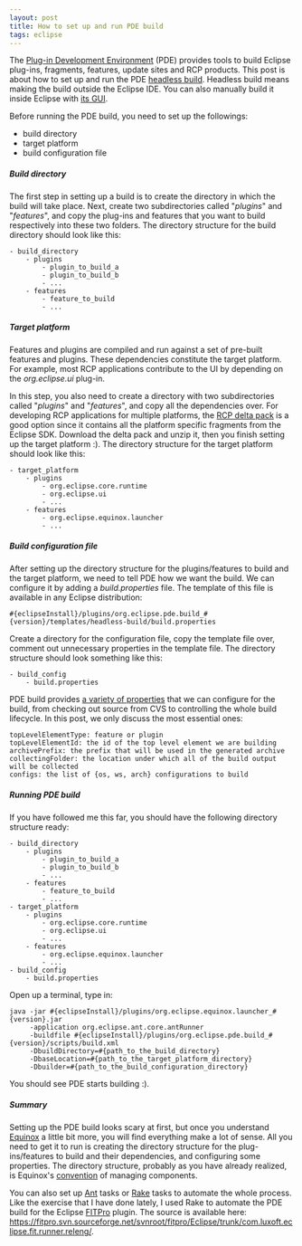 ```yaml
---
layout: post
title: How to set up and run PDE build
tags: eclipse
---
```


The [Plug-in Development Environment][1] (PDE) provides tools to build Eclipse plug-ins, fragments, features, update sites and RCP products. This post is about how to set up and run the PDE [headless build][2]. Headless build means making the build outside the Eclipse IDE. You can also manually build it inside Eclipse with [its GUI][3].

Before running the PDE build, you need to set up the followings:

* build directory
* target platform
* build configuration file

##### Build directory

The first step in setting up a build is to create the directory in which the build will take place. Next, create two subdirectories called "*plugins*" and "*features*", and copy the plug-ins and features that you want to build respectively into these two folders. The directory structure for the build directory should look like this:

	- build_directory
	    - plugins
	        - plugin_to_build_a
	        - plugin_to_build_b
	        - ...
	    - features
	        - feature_to_build
	        - ...

##### Target platform

Features and plugins are compiled and run against a set of pre-built features and plugins. These dependencies constitute the target platform. For example, most RCP applications contribute to the UI by depending on the *org.eclipse.ui* plug-in. 

In this step, you also need to create a directory with two subdirectories called "*plugins*" and "*features*", and copy all the dependencies over. For developing RCP applications for multiple platforms, the [RCP delta pack][4] is a good option since it contains all the platform specific fragments from the Eclipse SDK. Download the delta pack and unzip it, then you finish setting up the target platform :). The directory structure for the target platform should look like this:

	- target_platform
	    - plugins
	        - org.eclipse.core.runtime
	        - org.eclipse.ui
	        - ...
	    - features
	        - org.eclipse.equinox.launcher
	        - ...

##### Build configuration file

After setting up the directory structure for the plugins/features to build and the target platform, we need to tell PDE how we want the build. We can configure it by adding a *build.properties* file. The template of this file is available in any Eclipse distribution:

	#{eclipseInstall}/plugins/org.eclipse.pde.build_#{version}/templates/headless-build/build.properties

Create a directory for the configuration file, copy the template file over, comment out unnecessary properties in the template file. The directory structure should look something like this:

	- build_config
	    - build.properties 

PDE build provides [a variety of properties][5] that we can configure for the build, from checking out source from CVS to controlling the whole build lifecycle. In this post, we only discuss the most essential ones:

	topLevelElementType: feature or plugin
	topLevelElementId: the id of the top level element we are building
	archivePrefix: the prefix that will be used in the generated archive
	collectingFolder: the location under which all of the build output will be collected
	configs: the list of {os, ws, arch} configurations to build

##### Running PDE build

If you have followed me this far, you should have the following directory structure ready:

	- build_directory
	    - plugins
	        - plugin_to_build_a
	        - plugin_to_build_b
	        - ...
	    - features
	        - feature_to_build
	        - ...
	- target_platform
	    - plugins
	        - org.eclipse.core.runtime
	        - org.eclipse.ui
	        - ...
	    - features
	        - org.eclipse.equinox.launcher
	        - ...
	- build_config
	    - build.properties

Open up a terminal, type in: 

	java -jar #{eclipseInstall}/plugins/org.eclipse.equinox.launcher_#{version}.jar
	     -application org.eclipse.ant.core.antRunner
	     -buildfile #{eclipseInstall}/plugins/org.eclipse.pde.build_#{version}/scripts/build.xml
	     -DbuildDirectory=#{path_to_the_build_directory}
	     -DbaseLocation=#{path_to_the_target_platform_directory}
	     -Dbuilder=#{path_to_the_build_configuration_directory}

You should see PDE starts building :).

##### Summary

Setting up the PDE build looks scary at first, but once you understand [Equinox][6] a little bit more, you will find everything make a lot of sense. All you need to get it to run is creating the directory structure for the plug-ins/features to build and their dependencies, and configuring some properties. The directory structure, probably as you have already realized, is Equinox's [convention][7] of managing components.

You can also set up [Ant][8] tasks or [Rake][9] tasks to automate the whole process. Like the exercise that I have done lately, I used Rake to automate the PDE build for the Eclipse [FITPro][10] plugin. The source is available here: <https://fitpro.svn.sourceforge.net/svnroot/fitpro/Eclipse/trunk/com.luxoft.eclipse.fit.runner.releng/>.

[1]: http://www.eclipse.org/pde/
[2]: http://wiki.eclipse.org/index.php/PDEBuild
[3]: http://www.eclipse.org/articles/Article-PDE-Automation/automation.html
[4]: http://archive.eclipse.org/eclipse/downloads/drops/S-3.6RC4-201006031500/index.php#DeltaPack
[5]: http://help.eclipse.org/galileo/index.jsp?topic=/org.eclipse.pde.doc.user/tasks/pde_feature_generating_antcommandline.htm
[6]: http://www.eclipse.org/equinox/
[7]: http://en.wikipedia.org/wiki/Convention_over_configuration
[8]: http://ant.apache.org/
[9]: http://rake.rubyforge.org/
[10]: http://sourceforge.net/projects/fitpro/
